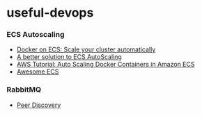# useful-devops

### ECS Autoscaling

- [Docker on ECS: Scale your cluster automatically](https://garbe.io/blog/2016/10/17/docker-on-ecs-scale-your-ecs-cluster-automatically/)
- [A better solution to ECS AutoScaling](https://garbe.io/blog/2017/04/12/a-better-solution-to-ecs-autoscaling/)
- [AWS Tutorial: Auto Scaling Docker Containers in Amazon ECS
  ](https://www.codementor.io/jholub/amazon-ecs-auto-scale-docker-containers-6keydo24n)
- [Awesome ECS](https://github.com/nathanpeck/awesome-ecs)

### RabbitMQ

- [Peer Discovery](https://www.rabbitmq.com/blog/2018/02/12/peer-discovery-subsystem-in-rabbitmq-3-7/)
